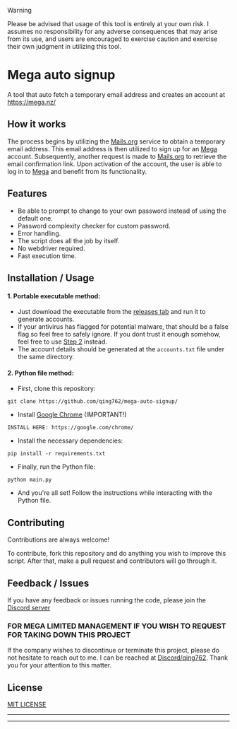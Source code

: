 > [!WARNING]
> Please be advised that usage of this tool is entirely at your own risk. I assumes no responsibility for any adverse consequences that may arise from its use, and users are encouraged to exercise caution and exercise their own judgment in utilizing this tool.

# Mega auto signup

A tool that auto fetch a temporary email address and creates an account at https://mega.nz/

## How it works

The process begins by utilizing the [Mails.org](https://mails.org/) service to obtain a temporary email address. This email address is then utilized to sign up for an [Mega](https://mega.nz) account. Subsequently, another request is made to [Mails.org](https://mails.org/) to retrieve the email confirmation link. Upon activation of the account, the user is able to log in to [Mega](https://mega.nz) and benefit from its functionality.


## Features

- Be able to prompt to change to your own password instead of using the default one.
- Password complexity checker for custom password.
- Error handling.
- The script does all the job by itself.
- No webdriver required.
- Fast execution time.


## Installation / Usage

#### 1. Portable executable method:
- Just download the executable from the [releases tab](https://github.com/qing762/mega-auto-signup/releases) and run it to generate accounts.
- If your antivirus has flagged for potential malware, that should be a false flag so feel free to safely ignore. If you dont trust it enough somehow, feel free to use [Step 2](https://github.com/qing762/mega-auto-signup#2-python-file-method) instead.
- The account details should be generated at the `accounts.txt` file under the same directory.

#### 2. Python file method:
 - First, clone this repository:
 ```shell
 git clone https://github.com/qing762/mega-auto-signup/
 ```
 - Install [Google Chrome](https://google.com/chrome/) (IMPORTANT!)
 ```shell
 INSTALL HERE: https://google.com/chrome/
 ```

 - Install the necessary dependencies:
 ```shell
 pip install -r requirements.txt
 ```

 - Finally, run the Python file:
 ```shell
 python main.py
 ```

 - And you're all set! Follow the instructions while interacting with the Python file.


 ## Contributing

 Contributions are always welcome!

 To contribute, fork this repository and do anything you wish to improve this script. After that, make a pull request and contributors will go through it.


 ## Feedback / Issues

 If you have any feedback or issues running the code, please join the [Discord server](https://qing762.is-a.dev/discord)

 ### FOR MEGA LIMITED MANAGEMENT IF YOU WISH TO REQUEST FOR TAKING DOWN THIS PROJECT

 If the company wishes to discontinue or terminate this project, please do not hesitate to reach out to me. I can be reached at [Discord/qing762](https://discord.com/users/635765555277725696). Thank you for your attention to this matter.


 ## License

 [MIT LICENSE](https://choosealicense.com/licenses/mit)

 ---





 ---
